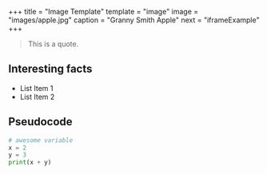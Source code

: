 +++
title = "Image Template"
template = "image"
image = "images/apple.jpg"
caption = "Granny Smith Apple"
next = "iframeExample"
+++

> This is a quote.

## Interesting facts

- List Item 1
- List Item 2

## Pseudocode

```python
# awesome variable
x = 2
y = 3
print(x + y)
```
